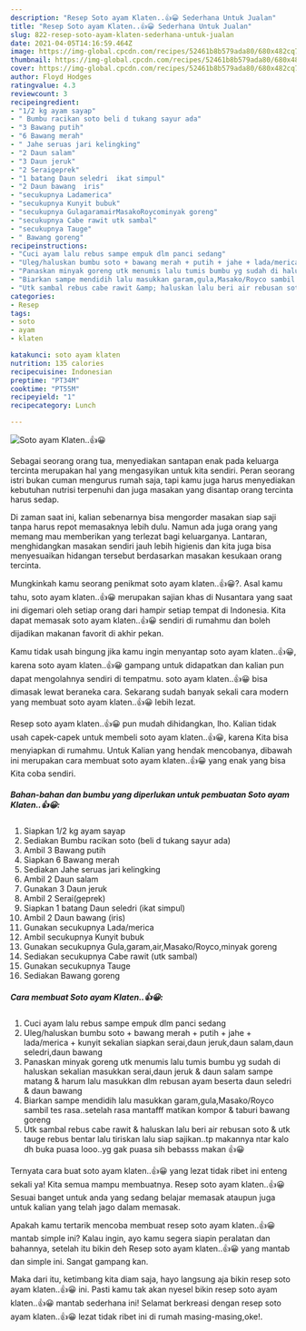```yaml
---
description: "Resep Soto ayam Klaten..👍😀 Sederhana Untuk Jualan"
title: "Resep Soto ayam Klaten..👍😀 Sederhana Untuk Jualan"
slug: 822-resep-soto-ayam-klaten-sederhana-untuk-jualan
date: 2021-04-05T14:16:59.464Z
image: https://img-global.cpcdn.com/recipes/52461b8b579ada80/680x482cq70/soto-ayam-klaten👍😀-foto-resep-utama.jpg
thumbnail: https://img-global.cpcdn.com/recipes/52461b8b579ada80/680x482cq70/soto-ayam-klaten👍😀-foto-resep-utama.jpg
cover: https://img-global.cpcdn.com/recipes/52461b8b579ada80/680x482cq70/soto-ayam-klaten👍😀-foto-resep-utama.jpg
author: Floyd Hodges
ratingvalue: 4.3
reviewcount: 3
recipeingredient:
- "1/2 kg ayam sayap"
- " Bumbu racikan soto beli d tukang sayur ada"
- "3 Bawang putih"
- "6 Bawang merah"
- " Jahe seruas jari kelingking"
- "2 Daun salam"
- "3 Daun jeruk"
- "2 Seraigeprek"
- "1 batang Daun seledri  ikat simpul"
- "2 Daun bawang  iris"
- "secukupnya Ladamerica"
- "secukupnya Kunyit bubuk"
- "secukupnya GulagaramairMasakoRoycominyak goreng"
- "secukupnya Cabe rawit utk sambal"
- "secukupnya Tauge"
- " Bawang goreng"
recipeinstructions:
- "Cuci ayam lalu rebus sampe empuk dlm panci sedang"
- "Uleg/haluskan bumbu soto + bawang merah + putih + jahe + lada/merica + kunyit sekalian siapkan serai,daun jeruk,daun salam,daun seledri,daun bawang"
- "Panaskan minyak goreng utk menumis lalu tumis bumbu yg sudah di haluskan sekalian masukkan serai,daun jeruk &amp; daun salam sampe matang &amp; harum lalu masukkan dlm rebusan ayam beserta daun seledri &amp; daun bawang"
- "Biarkan sampe mendidih lalu masukkan garam,gula,Masako/Royco sambil tes rasa..setelah rasa mantafff matikan kompor &amp; taburi bawang goreng"
- "Utk sambal rebus cabe rawit &amp; haluskan lalu beri air rebusan soto &amp; utk tauge rebus bentar lalu tiriskan lalu siap sajikan..tp makannya ntar kalo dh buka puasa looo..yg gak puasa sih bebasss makan 👍😀"
categories:
- Resep
tags:
- soto
- ayam
- klaten

katakunci: soto ayam klaten 
nutrition: 135 calories
recipecuisine: Indonesian
preptime: "PT34M"
cooktime: "PT55M"
recipeyield: "1"
recipecategory: Lunch

---
```



![Soto ayam Klaten..👍😀](https://img-global.cpcdn.com/recipes/52461b8b579ada80/680x482cq70/soto-ayam-klaten👍😀-foto-resep-utama.jpg)

Sebagai seorang orang tua, menyediakan santapan enak pada keluarga tercinta merupakan hal yang mengasyikan untuk kita sendiri. Peran seorang istri bukan cuman mengurus rumah saja, tapi kamu juga harus menyediakan kebutuhan nutrisi terpenuhi dan juga masakan yang disantap orang tercinta harus sedap.

Di zaman  saat ini, kalian sebenarnya bisa mengorder masakan siap saji tanpa harus repot memasaknya lebih dulu. Namun ada juga orang yang memang mau memberikan yang terlezat bagi keluarganya. Lantaran, menghidangkan masakan sendiri jauh lebih higienis dan kita juga bisa menyesuaikan hidangan tersebut berdasarkan masakan kesukaan orang tercinta. 



Mungkinkah kamu seorang penikmat soto ayam klaten..👍😀?. Asal kamu tahu, soto ayam klaten..👍😀 merupakan sajian khas di Nusantara yang saat ini digemari oleh setiap orang dari hampir setiap tempat di Indonesia. Kita dapat memasak soto ayam klaten..👍😀 sendiri di rumahmu dan boleh dijadikan makanan favorit di akhir pekan.

Kamu tidak usah bingung jika kamu ingin menyantap soto ayam klaten..👍😀, karena soto ayam klaten..👍😀 gampang untuk didapatkan dan kalian pun dapat mengolahnya sendiri di tempatmu. soto ayam klaten..👍😀 bisa dimasak lewat beraneka cara. Sekarang sudah banyak sekali cara modern yang membuat soto ayam klaten..👍😀 lebih lezat.

Resep soto ayam klaten..👍😀 pun mudah dihidangkan, lho. Kalian tidak usah capek-capek untuk membeli soto ayam klaten..👍😀, karena Kita bisa menyiapkan di rumahmu. Untuk Kalian yang hendak mencobanya, dibawah ini merupakan cara membuat soto ayam klaten..👍😀 yang enak yang bisa Kita coba sendiri.

<!--inarticleads1-->

##### Bahan-bahan dan bumbu yang diperlukan untuk pembuatan Soto ayam Klaten..👍😀:

1. Siapkan 1/2 kg ayam sayap
1. Sediakan  Bumbu racikan soto (beli d tukang sayur ada)
1. Ambil 3 Bawang putih
1. Siapkan 6 Bawang merah
1. Sediakan  Jahe seruas jari kelingking
1. Ambil 2 Daun salam
1. Gunakan 3 Daun jeruk
1. Ambil 2 Serai(geprek)
1. Siapkan 1 batang Daun seledri  (ikat simpul)
1. Ambil 2 Daun bawang  (iris)
1. Gunakan secukupnya Lada/merica
1. Ambil secukupnya Kunyit bubuk
1. Gunakan secukupnya Gula,garam,air,Masako/Royco,minyak goreng
1. Sediakan secukupnya Cabe rawit (utk sambal)
1. Gunakan secukupnya Tauge
1. Sediakan  Bawang goreng




<!--inarticleads2-->

##### Cara membuat Soto ayam Klaten..👍😀:

1. Cuci ayam lalu rebus sampe empuk dlm panci sedang
1. Uleg/haluskan bumbu soto + bawang merah + putih + jahe + lada/merica + kunyit sekalian siapkan serai,daun jeruk,daun salam,daun seledri,daun bawang
1. Panaskan minyak goreng utk menumis lalu tumis bumbu yg sudah di haluskan sekalian masukkan serai,daun jeruk &amp; daun salam sampe matang &amp; harum lalu masukkan dlm rebusan ayam beserta daun seledri &amp; daun bawang
1. Biarkan sampe mendidih lalu masukkan garam,gula,Masako/Royco sambil tes rasa..setelah rasa mantafff matikan kompor &amp; taburi bawang goreng
1. Utk sambal rebus cabe rawit &amp; haluskan lalu beri air rebusan soto &amp; utk tauge rebus bentar lalu tiriskan lalu siap sajikan..tp makannya ntar kalo dh buka puasa looo..yg gak puasa sih bebasss makan 👍😀




Ternyata cara buat soto ayam klaten..👍😀 yang lezat tidak ribet ini enteng sekali ya! Kita semua mampu membuatnya. Resep soto ayam klaten..👍😀 Sesuai banget untuk anda yang sedang belajar memasak ataupun juga untuk kalian yang telah jago dalam memasak.

Apakah kamu tertarik mencoba membuat resep soto ayam klaten..👍😀 mantab simple ini? Kalau ingin, ayo kamu segera siapin peralatan dan bahannya, setelah itu bikin deh Resep soto ayam klaten..👍😀 yang mantab dan simple ini. Sangat gampang kan. 

Maka dari itu, ketimbang kita diam saja, hayo langsung aja bikin resep soto ayam klaten..👍😀 ini. Pasti kamu tak akan nyesel bikin resep soto ayam klaten..👍😀 mantab sederhana ini! Selamat berkreasi dengan resep soto ayam klaten..👍😀 lezat tidak ribet ini di rumah masing-masing,oke!.

